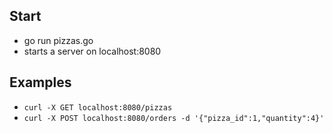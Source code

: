## Start

- go run pizzas.go
- starts a server on localhost:8080

## Examples

- `curl -X GET localhost:8080/pizzas`
- `curl -X POST localhost:8080/orders -d '{"pizza_id":1,"quantity":4}'`
